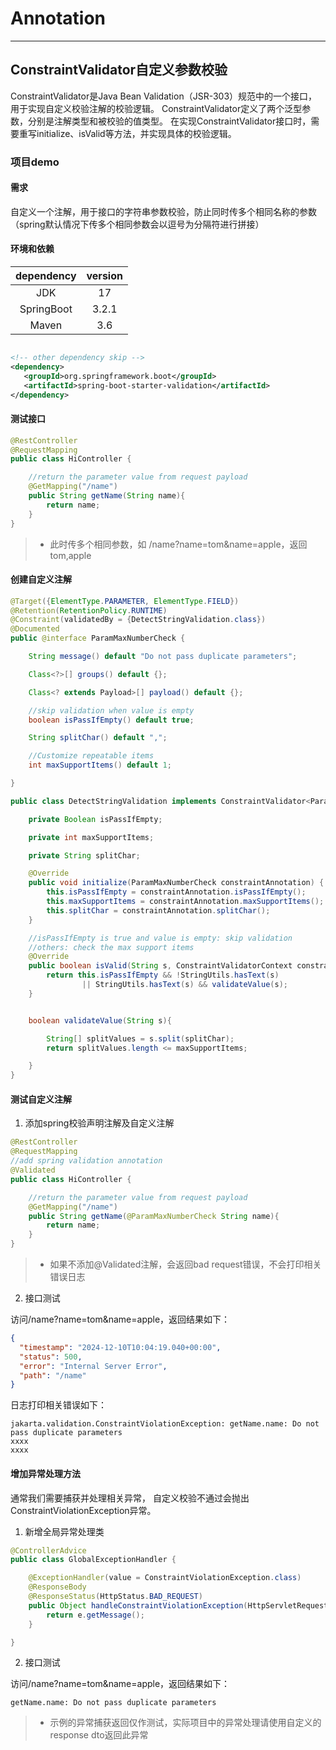 # Annotation

----
## ConstraintValidator自定义参数校验
ConstraintValidator是Java Bean Validation（JSR-303）规范中的一个接口，用于实现自定义校验注解的校验逻辑。
ConstraintValidator定义了两个泛型参数，分别是注解类型和被校验的值类型。
在实现ConstraintValidator接口时，需要重写initialize、isValid等方法，并实现具体的校验逻辑。


### 项目demo

#### 需求

自定义一个注解，用于接口的字符串参数校验，防止同时传多个相同名称的参数（spring默认情况下传多个相同参数会以逗号为分隔符进行拼接）

#### 环境和依赖

| dependency | version |
|:----------:|:-------:|
|    JDK     |   17    |
| SpringBoot |  3.2.1  |
|   Maven    |   3.6   |

```xml

<!-- other dependency skip -->
<dependency>
   <groupId>org.springframework.boot</groupId>
   <artifactId>spring-boot-starter-validation</artifactId>
</dependency>

```


#### 测试接口

```java
@RestController
@RequestMapping
public class HiController {

    //return the parameter value from request payload
    @GetMapping("/name")
    public String getName(String name){
        return name;
    }
}
```

>- 此时传多个相同参数，如 /name?name=tom&name=apple，返回 tom,apple

#### 创建自定义注解

```java
@Target({ElementType.PARAMETER, ElementType.FIELD})
@Retention(RetentionPolicy.RUNTIME)
@Constraint(validatedBy = {DetectStringValidation.class})
@Documented
public @interface ParamMaxNumberCheck {

    String message() default "Do not pass duplicate parameters";

    Class<?>[] groups() default {};

    Class<? extends Payload>[] payload() default {};

    //skip validation when value is empty
    boolean isPassIfEmpty() default true;

    String splitChar() default ",";

    //Customize repeatable items
    int maxSupportItems() default 1;

}
```


```java
public class DetectStringValidation implements ConstraintValidator<ParamMaxNumberCheck, String> {

    private Boolean isPassIfEmpty;

    private int maxSupportItems;

    private String splitChar;

    @Override
    public void initialize(ParamMaxNumberCheck constraintAnnotation) {
        this.isPassIfEmpty = constraintAnnotation.isPassIfEmpty();
        this.maxSupportItems = constraintAnnotation.maxSupportItems();
        this.splitChar = constraintAnnotation.splitChar();
    }

    //isPassIfEmpty is true and value is empty: skip validation
    //others: check the max support items
    @Override
    public boolean isValid(String s, ConstraintValidatorContext constraintValidatorContext) {
        return this.isPassIfEmpty && !StringUtils.hasText(s)
                || StringUtils.hasText(s) && validateValue(s);
    }


    boolean validateValue(String s){

        String[] splitValues = s.split(splitChar);
        return splitValues.length <= maxSupportItems;

    }
}
```

#### 测试自定义注解

1. 添加spring校验声明注解及自定义注解

```java
@RestController
@RequestMapping
//add spring validation annotation
@Validated
public class HiController {

    //return the parameter value from request payload
    @GetMapping("/name")
    public String getName(@ParamMaxNumberCheck String name){
        return name;
    }
}
```

>- 如果不添加@Validated注解，会返回bad request错误，不会打印相关错误日志

2. 接口测试

访问/name?name=tom&name=apple，返回结果如下：

```json
{
  "timestamp": "2024-12-10T10:04:19.040+00:00",
  "status": 500,
  "error": "Internal Server Error",
  "path": "/name"
}
```

日志打印相关错误如下：

```
jakarta.validation.ConstraintViolationException: getName.name: Do not pass duplicate parameters
xxxx
xxxx

```

#### 增加异常处理方法

通常我们需要捕获并处理相关异常， 自定义校验不通过会抛出ConstraintViolationException异常。

1. 新增全局异常处理类

```java
@ControllerAdvice
public class GlobalExceptionHandler {

    @ExceptionHandler(value = ConstraintViolationException.class)
    @ResponseBody
    @ResponseStatus(HttpStatus.BAD_REQUEST)
    public Object handleConstraintViolationException(HttpServletRequest request, ConstraintViolationException e){
        return e.getMessage();
    }

}
```

2. 接口测试

访问/name?name=tom&name=apple，返回结果如下：

```
getName.name: Do not pass duplicate parameters
```

>- 示例的异常捕获返回仅作测试，实际项目中的异常处理请使用自定义的response dto返回此异常

